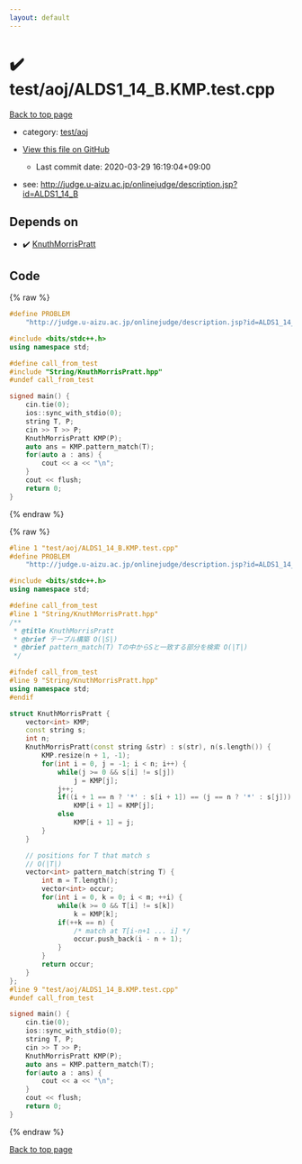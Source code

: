 ```yaml
---
layout: default
---
```


<!-- mathjax config similar to math.stackexchange -->
<script type="text/javascript" async
  src="https://cdnjs.cloudflare.com/ajax/libs/mathjax/2.7.5/MathJax.js?config=TeX-MML-AM_CHTML">
</script>
<script type="text/x-mathjax-config">
  MathJax.Hub.Config({
    TeX: { equationNumbers: { autoNumber: "AMS" }},
    tex2jax: {
      inlineMath: [ ['$','$'] ],
      processEscapes: true
    },
    "HTML-CSS": { matchFontHeight: false },
    displayAlign: "left",
    displayIndent: "2em"
  });
</script>

<script type="text/javascript" src="https://cdnjs.cloudflare.com/ajax/libs/jquery/3.4.1/jquery.min.js"></script>
<script src="https://cdn.jsdelivr.net/npm/jquery-balloon-js@1.1.2/jquery.balloon.min.js" integrity="sha256-ZEYs9VrgAeNuPvs15E39OsyOJaIkXEEt10fzxJ20+2I=" crossorigin="anonymous"></script>
<script type="text/javascript" src="../../../assets/js/copy-button.js"></script>
<link rel="stylesheet" href="../../../assets/css/copy-button.css" />


# :heavy_check_mark: test/aoj/ALDS1_14_B.KMP.test.cpp

<a href="../../../index.html">Back to top page</a>

* category: <a href="../../../index.html#0d0c91c0cca30af9c1c9faef0cf04aa9">test/aoj</a>
* <a href="{{ site.github.repository_url }}/blob/master/test/aoj/ALDS1_14_B.KMP.test.cpp">View this file on GitHub</a>
    - Last commit date: 2020-03-29 16:19:04+09:00


* see: <a href="http://judge.u-aizu.ac.jp/onlinejudge/description.jsp?id=ALDS1_14_B">http://judge.u-aizu.ac.jp/onlinejudge/description.jsp?id=ALDS1_14_B</a>


## Depends on

* :heavy_check_mark: <a href="../../../library/String/KnuthMorrisPratt.hpp.html">KnuthMorrisPratt</a>


## Code

<a id="unbundled"></a>
{% raw %}
```cpp
#define PROBLEM                                                                \
    "http://judge.u-aizu.ac.jp/onlinejudge/description.jsp?id=ALDS1_14_B"

#include <bits/stdc++.h>
using namespace std;

#define call_from_test
#include "String/KnuthMorrisPratt.hpp"
#undef call_from_test

signed main() {
    cin.tie(0);
    ios::sync_with_stdio(0);
    string T, P;
    cin >> T >> P;
    KnuthMorrisPratt KMP(P);
    auto ans = KMP.pattern_match(T);
    for(auto a : ans) {
        cout << a << "\n";
    }
    cout << flush;
    return 0;
}
```
{% endraw %}

<a id="bundled"></a>
{% raw %}
```cpp
#line 1 "test/aoj/ALDS1_14_B.KMP.test.cpp"
#define PROBLEM                                                                \
    "http://judge.u-aizu.ac.jp/onlinejudge/description.jsp?id=ALDS1_14_B"

#include <bits/stdc++.h>
using namespace std;

#define call_from_test
#line 1 "String/KnuthMorrisPratt.hpp"
/**
 * @title KnuthMorrisPratt
 * @brief テーブル構築 O(|S|)
 * @brief pattern_match(T) Tの中からSと一致する部分を検索 O(|T|)
 */

#ifndef call_from_test
#line 9 "String/KnuthMorrisPratt.hpp"
using namespace std;
#endif

struct KnuthMorrisPratt {
    vector<int> KMP;
    const string s;
    int n;
    KnuthMorrisPratt(const string &str) : s(str), n(s.length()) {
        KMP.resize(n + 1, -1);
        for(int i = 0, j = -1; i < n; i++) {
            while(j >= 0 && s[i] != s[j])
                j = KMP[j];
            j++;
            if((i + 1 == n ? '*' : s[i + 1]) == (j == n ? '*' : s[j]))
                KMP[i + 1] = KMP[j];
            else
                KMP[i + 1] = j;
        }
    }

    // positions for T that match s
    // O(|T|)
    vector<int> pattern_match(string T) {
        int m = T.length();
        vector<int> occur;
        for(int i = 0, k = 0; i < m; ++i) {
            while(k >= 0 && T[i] != s[k])
                k = KMP[k];
            if(++k == n) {
                /* match at T[i-n+1 ... i] */
                occur.push_back(i - n + 1);
            }
        }
        return occur;
    }
};
#line 9 "test/aoj/ALDS1_14_B.KMP.test.cpp"
#undef call_from_test

signed main() {
    cin.tie(0);
    ios::sync_with_stdio(0);
    string T, P;
    cin >> T >> P;
    KnuthMorrisPratt KMP(P);
    auto ans = KMP.pattern_match(T);
    for(auto a : ans) {
        cout << a << "\n";
    }
    cout << flush;
    return 0;
}

```
{% endraw %}

<a href="../../../index.html">Back to top page</a>

